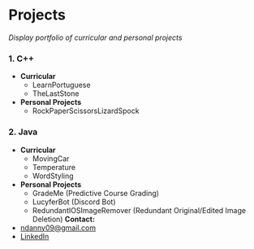 # Projects
*Display portfolio of curricular and personal projects*

### 1. C++
* __Curricular__
	* LearnPortuguese
	* TheLastStone
* __Personal Projects__
	* RockPaperScissorsLizardSpock

### 2. Java
* __Curricular__
	* MovingCar
	* Temperature
	* WordStyling
* __Personal Projects__
	* GradeMe (Predictive Course Grading)
	* LucyferBot (Discord Bot)
	* RedundantIOSImageRemover (Redundant Original/Edited Image Deletion)
__Contact:__
* ndanny09@gmail.com
* [LinkedIn](https://www.linkedin.com/in/ndanny09/"LinkedIn")
